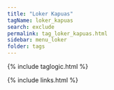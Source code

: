 ```yaml
---
title: "Loker Kapuas"
tagName: loker_kapuas
search: exclude
permalink: tag_loker_kapuas.html
sidebar: menu_loker
folder: tags
---
```

{% include taglogic.html %}

{% include links.html %}